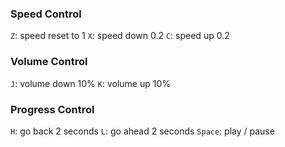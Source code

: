 ### Speed Control
`Z`: speed reset to 1
`X`: speed down 0.2
`C`: speed up 0.2

### Volume Control
`J`: volume down 10%
`K`: volume up 10%

### Progress Control
`H`: go back 2 seconds
`L`: go ahead 2 seconds 
`Space`:  play / pause